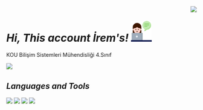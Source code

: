 <img align='right' src="https://github-readme-stats.vercel.app/api?username=iremakalp&show_icons=true">

# _Hi, This account İrem's!_  <img src="https://github.com/iremakalp/iremakalp/blob/main/counseling.png" width="55" height="55" >
KOU Bilişim Sistemleri Mühendisliği 4.Sınıf
 
<img src="https://img.icons8.com/ios-filled/50/000000/linkedin.png" width="30"/>

## **_Languages and Tools_**  
<code><img src="https://img.icons8.com/ios-filled/50/000000/c-sharp-logo.png" width="30"/></code>
<code><img src="https://img.icons8.com/ios-filled/50/000000/html-5--v1.png" width="30"/></code>
<code><img src="https://img.icons8.com/ios-filled/50/000000/css3.png" width="35"/></code>
<code><img src="https://img.icons8.com/ios-filled/50/000000/php-logo.png" width="35"/></code>      
